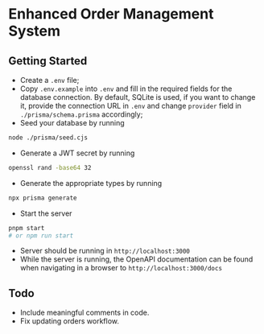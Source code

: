 # Enhanced Order Management System

## Getting Started

- Create a `.env` file;
- Copy `.env.example` into `.env` and fill in the required fields for the database connection. By default, SQLite is used, if you want to change it, provide the connection URL in `.env` and change `provider` field in `./prisma/schema.prisma` accordingly;
- Seed your database by running

```sh
node ./prisma/seed.cjs
```

- Generate a JWT secret by running

```sh
openssl rand -base64 32
```

- Generate the appropriate types by running

```sh
npx prisma generate
```

- Start the server

```sh
pnpm start
# or npm run start
```

- Server should be running in `http://localhost:3000`
- While the server is running, the OpenAPI documentation can be found when navigating in a browser to `http://localhost:3000/docs`

## Todo

- Include meaningful comments in code.
- Fix updating orders workflow.
